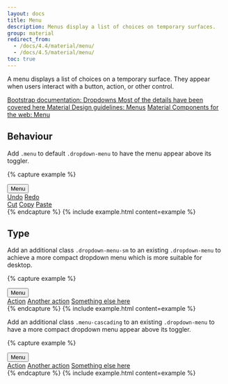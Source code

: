 ```yaml
---
layout: docs
title: Menu
description: Menus display a list of choices on temporary surfaces.
group: material
redirect_from:
  - /docs/4.4/material/menu/
  - /docs/4.5/material/menu/
toc: true
---
```


A menu displays a list of choices on a temporary surface. They appear when users interact with a button, action, or other control.

<div class="list-group mt-lg-5">
    <a href="{{ site.baseurl }}/docs/{{ site.docs_version }}/components/dropdowns/" target="_blank" class="list-group-item list-group-item-action d-flex list-group-item-two-line font-weight-bold">
      <span class="list-group-item-icon lgi-icon-bs"></span>
      <span class="list-group-item-text">
        <span>Bootstrap documentation: Dropdowns</span>
        <span>Most of the details have been covered here</span>
      </span>
    </a>
    <a href="https://material.io/components/menus" rel="external nofollow noopener" target="_blank" class="list-group-item list-group-item-action d-flex font-weight-bold">
      <span class="list-group-item-icon lgi-icon-md"></span>
      Material Design guidelines: Menus</a>
    <a href="https://material-components.github.io/material-components-web-catalog/#/component/menu" rel="external nofollow noopener" target="_blank" class="list-group-item list-group-item-action d-flex font-weight-bold">
      <span class="list-group-item-icon lgi-icon-mdc"></span>
      Material Components for the web: Menu</a>
</div>

## Behaviour

Add `.menu` to default `.dropdown-menu` to have the menu appear above its toggler.

{% capture example %}
<div class="dropdown">
  <button aria-expanded="false" aria-haspopup="true" class="btn dropdown-toggle" data-toggle="dropdown" id="dropdownMenuButton1" type="button">Menu</button>
  <div aria-labelledby="dropdownMenuButton1" class="dropdown-menu menu">
    <a class="dropdown-item" href="#">Undo</a>
    <a class="dropdown-item" href="#">Redo</a>
    <div class="dropdown-divider"></div>
    <a class="dropdown-item" href="#">Cut</a>
    <a class="dropdown-item" href="#">Copy</a>
    <a class="dropdown-item" href="#">Paste</a>
  </div>
</div>
{% endcapture %}
{% include example.html content=example %}

## Type

Add an additional class `.dropdown-menu-sm` to an existing `.dropdown-menu` to achieve a more compact dropdown menu which is more suitable for desktop.

{% capture example %}
<div class="dropdown">
  <button aria-expanded="false" aria-haspopup="true" class="btn dropdown-toggle" data-toggle="dropdown" id="dropdownMenuButton2" type="button">Menu</button>
  <div aria-labelledby="dropdownMenuButton2" class="dropdown-menu dropdown-menu-sm">
    <a class="dropdown-item" href="#">Action</a>
    <a class="dropdown-item" href="#">Another action</a>
    <a class="dropdown-item" href="#">Something else here</a>
  </div>
</div>
{% endcapture %}
{% include example.html content=example %}

Add an additional class `.menu-cascading` to an existing `.dropdown-menu` to have a more compact dropdown menu appear above its toggler.

{% capture example %}
<div class="dropdown">
  <button aria-expanded="false" aria-haspopup="true" class="btn dropdown-toggle" data-toggle="dropdown" id="dropdownMenuButton3" type="button">Menu</button>
  <div aria-labelledby="dropdownMenuButton3" class="dropdown-menu menu-cascading">
    <a class="dropdown-item" href="#">Action</a>
    <a class="dropdown-item" href="#">Another action</a>
    <a class="dropdown-item" href="#">Something else here</a>
  </div>
</div>
{% endcapture %}
{% include example.html content=example %}
